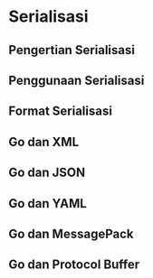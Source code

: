 # Serialisasi

## Pengertian Serialisasi


## Penggunaan Serialisasi


## Format Serialisasi


## Go dan XML



## Go dan JSON



## Go dan YAML



## Go dan MessagePack



## Go dan Protocol Buffer



